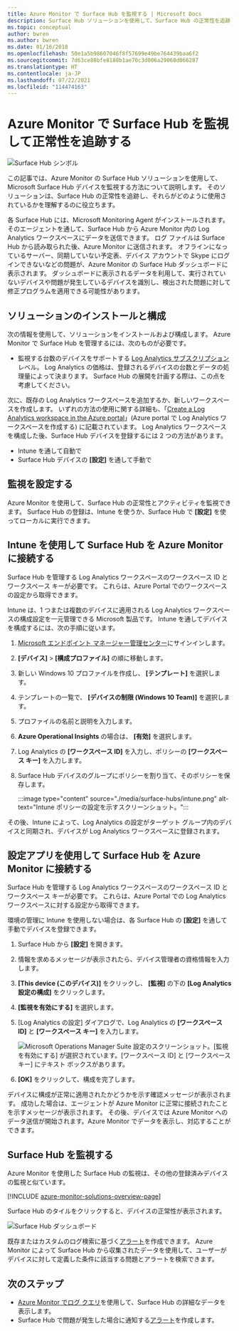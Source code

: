 ```yaml
---
title: Azure Monitor で Surface Hub を監視する | Microsoft Docs
description: Surface Hub ソリューションを使用して、Surface Hub の正常性を追跡し、Surface Hub がどのように使用されているかを理解します。
ms.topic: conceptual
author: bwren
ms.author: bwren
ms.date: 01/16/2018
ms.openlocfilehash: 50e1a5b98607046f8f57699e49be764439baa6f2
ms.sourcegitcommit: 7d63ce88bfe8188b1ae70c3d006a29068d066287
ms.translationtype: HT
ms.contentlocale: ja-JP
ms.lasthandoff: 07/22/2021
ms.locfileid: "114474163"
---
```

# <a name="monitor-surface-hubs-with-azure-monitor-to-track-their-health"></a>Azure Monitor で Surface Hub を監視して正常性を追跡する

![Surface Hub シンボル](./media/surface-hubs/surface-hub-symbol.png)

この記事では、Azure Monitor の Surface Hub ソリューションを使用して、Microsoft Surface Hub デバイスを監視する方法について説明します。 そのソリューションは、Surface Hub の正常性を追跡し、それらがどのように使用されているかを理解するのに役立ちます。

各 Surface Hub には、Microsoft Monitoring Agent がインストールされます。 そのエージェントを通して、Surface Hub から Azure Monitor 内の Log Analytics ワークスペースにデータを送信できます。 ログ ファイルは Surface Hub から読み取られた後、Azure Monitor に送信されます。 オフラインになっているサーバー、同期していない予定表、デバイス アカウントで Skype にログインできないなどの問題が、Azure Monitor の Surface Hub ダッシュボードに表示されます。 ダッシュボードに表示されるデータを利用して、実行されていないデバイスや問題が発生しているデバイスを識別し、検出された問題に対して修正プログラムを適用できる可能性があります。

## <a name="install-and-configure-the-solution"></a>ソリューションのインストールと構成
次の情報を使用して、ソリューションをインストールおよび構成します。 Azure Monitor で Surface Hub を管理するには、次のものが必要です。

* 監視する台数のデバイスをサポートする [Log Analytics サブスクリプション](https://azure.microsoft.com/pricing/details/log-analytics/) レベル。 Log Analytics の価格は、登録されるデバイスの台数とデータの処理量によって決まります。 Surface Hub の展開を計画する際は、この点を考慮してください。

次に、既存の Log Analytics ワークスペースを追加するか、新しいワークスペースを作成します。 いずれの方法の使用に関する詳細も、「[Create a Log Analytics workspace in the Azure portal](../logs/quick-create-workspace.md)」(Azure portal で Log Analytics ワークスペースを作成する) に記載されています。 Log Analytics ワークスペースを構成した後、Surface Hub デバイスを登録するには 2 つの方法があります。

* Intune を通して自動で
* Surface Hub デバイスの **[設定]** を通して手動で

## <a name="set-up-monitoring"></a>監視を設定する
Azure Monitor を使用して、Surface Hub の正常性とアクティビティを監視できます。 Surface Hub の登録は、Intune を使うか、Surface Hub で **[設定]** を使ってローカルに実行できます。

## <a name="connect-surface-hubs-to-azure-monitor-through-intune"></a>Intune を使用して Surface Hub を Azure Monitor に接続する
Surface Hub を管理する Log Analytics ワークスペースのワークスペース ID とワークスペース キーが必要です。 これらは、Azure Portal でのワークスペースの設定から取得できます。

Intune は、1 つまたは複数のデバイスに適用される Log Analytics ワークスペースの構成設定を一元管理できる Microsoft 製品です。 Intune を通してデバイスを構成するには、次の手順に従います。

1. [Microsoft エンドポイント マネージャー管理センター](https://endpoint.microsoft.com/)にサインインします。
2. **[デバイス]**  >  **[構成プロファイル]** の順に移動します。
3. 新しい Windows 10 プロファイルを作成し、 **[テンプレート]** を選択します。
4. テンプレートの一覧で、 **[デバイスの制限 (Windows 10 Team)]** を選択します。
5. プロファイルの名前と説明を入力します。
6. **Azure Operational Insights** の場合は、 **[有効]** を選択します。
7. Log Analytics の **[ワークスペース ID]** を入力し、ポリシーの **[ワークスペース キー]** を入力します。
8. Surface Hub デバイスのグループにポリシーを割り当て、そのポリシーを保存します。

    :::image type="content" source="./media/surface-hubs/intune.png" alt-text="Intune ポリシーの設定を示すスクリーンショット。":::

その後、Intune によって、Log Analytics の設定がターゲット グループ内のデバイスと同期され、デバイスが Log Analytics ワークスペースに登録されます。

## <a name="connect-surface-hubs-to-azure-monitor-using-the-settings-app"></a>設定アプリを使用して Surface Hub を Azure Monitor に接続する
Surface Hub を管理する Log Analytics ワークスペースのワークスペース ID とワークスペース キーが必要です。 これらは、Azure Portal での Log Analytics ワークスペースに対する設定から取得できます。

環境の管理に Intune を使用しない場合は、各 Surface Hub の **[設定]** を通して手動でデバイスを登録できます。

1. Surface Hub から **[設定]** を開きます。
2. 情報を求めるメッセージが表示されたら、デバイス管理者の資格情報を入力します。
3. **[This device (このデバイス)]** をクリックし、 **[監視]** の下の **[Log Analytics 設定の構成]** をクリックします。
4. **[監視を有効にする]** を選択します。
5. [Log Analytics の設定] ダイアログで、Log Analytics の **[ワークスペース ID]** と **[ワークスペース キー]** を入力します。 

    ![Microsoft Operations Manager Suite 設定のスクリーンショット。[監視を有効にする] が選択されています。[ワークスペース ID] と [ワークスペース キー] にテキスト ボックスがあります。](./media/surface-hubs/settings.png)
1. **[OK]** をクリックして、構成を完了します。

デバイスに構成が正常に適用されたかどうかを示す確認メッセージが表示されます。 成功した場合は、エージェントが Azure Monitor に正常に接続されたことを示すメッセージが表示されます。 その後、デバイスでは Azure Monitor へのデータ送信が開始されます。Azure Monitor でデータを表示し、対応することができます。

## <a name="monitor-surface-hubs"></a>Surface Hub を監視する
Azure Monitor を使用した Surface Hub の監視は、その他の登録済みデバイスの監視と似ています。

[!INCLUDE [azure-monitor-solutions-overview-page](../../../includes/azure-monitor-solutions-overview-page.md)]

Surface Hub のタイルをクリックすると、デバイスの正常性が表示されます。

   ![Surface Hub ダッシュボード](./media/surface-hubs/surface-hub-dashboard.png)

既存またはカスタムのログ検索に基づく[アラート](../alerts/alerts-overview.md)を作成できます。 Azure Monitor によって Surface Hub から収集されたデータを使用して、ユーザーがデバイスに対して定義した条件に該当する問題とアラートを検索できます。

## <a name="next-steps"></a>次のステップ
* [Azure Monitor でログ クエリ](../logs/log-query-overview.md)を使用して、Surface Hub の詳細なデータを表示します。
* Surface Hub で問題が発生した場合に通知する[アラート](../alerts/alerts-overview.md)を作成します。
